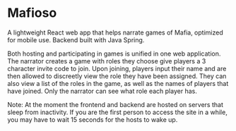 # Mafioso
A lightweight React web app that helps narrate games of Mafia, optimized for mobile use. Backend built with Java Spring.

Both hosting and participating in games is unified in one web application. The narrator creates a game with roles they choose give players a 3 character invite code to join. Upon joining, players input their name and are then allowed to discreetly view the role they have been assigned. They can also view a list of the roles in the game, as well as the names of players that have joined. Only the narrator can see what role each player has.

Note: At the moment the frontend and backend are hosted on servers that sleep from inactivity. If you are the first person to access the site in a while, you may have to wait 15 seconds for the hosts to wake up.
